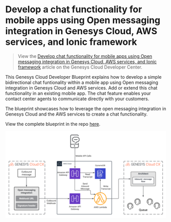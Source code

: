 # Develop a chat functionality for mobile apps using Open messaging integration in Genesys Cloud, AWS services, and Ionic framework

> View the [Develop chat functionality for mobile apps using Open messaging integration in Genesys Cloud, AWS services, and Ionic framework](https://developer.mypurecloud.com/blueprints/) article on the Genesys Cloud Developer Center.

This Genesys Cloud Developer Blueprint explains how to develop a simple bidirectional chat funtionality within a mobile app using Open messaging integration in Genesys Cloud and AWS services. Add or extend this chat functionality in an existing mobile app. The chat feature enables your contact center agents to communicate directly with your customers.

The blueprint showcases how to leverage the open messaging integration in Genesys Cloud and the AWS services to create a chat functionality.

View the complete blueprint in the repo [here](/blueprint/index.md "Opens the index.md in the repo").

![Open Messaging Implementation](blueprint/images/ionic-mobile-open-messaging-blueprint-architecture.png "Open Messaging Implementation")